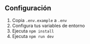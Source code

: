 ## Configuración

1. Copia `.env.example` a `.env`
2. Configura tus variables de entorno
3. Ejecuta `npm install`
4. Ejecuta `npm run dev`